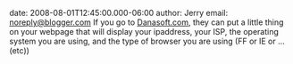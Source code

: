 date: 2008-08-01T12:45:00.000-06:00
author: Jerry
email: noreply@blogger.com
If you go to [Danasoft.com](http://www.danasoft.com/), they can put a little thing on your webpage that will display your ipaddress, your ISP, the operating system you are using, and the type of browser you are using (FF or IE or ... (etc))
